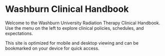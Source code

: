 # Washburn Clinical Handbook

Welcome to the Washburn University Radiation Therapy Clinical Handbook.  
Use the menu on the left to explore clinical policies, schedules, and expectations.

This site is optimized for mobile and desktop viewing and can be bookmarked on your device for quick access.
